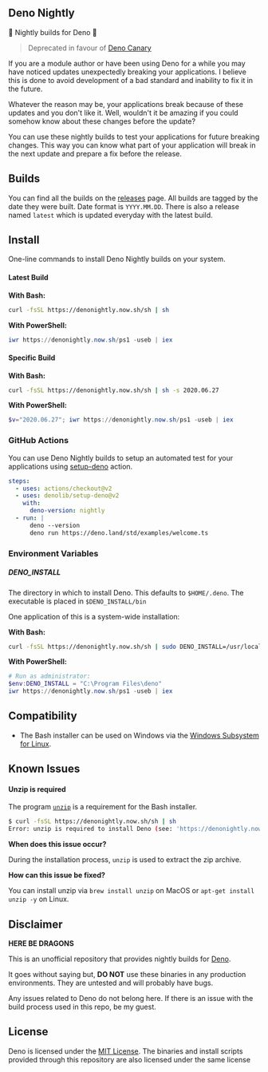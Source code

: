 ## Deno Nightly

🌙 Nightly builds for Deno 🦕

> Deprecated in favour of [Deno Canary](https://deno.land/manual@v1.11.0/contributing/release_schedule#canary-channel)

If you are a module author or have been using Deno for a while you may have noticed updates unexpectedly breaking your applications. I believe this is done to avoid development of a bad standard and inability to fix it in the future.

Whatever the reason may be, your applications break because of these updates and you don't like it. Well, wouldn't it be amazing if you could somehow know about these changes before the update?

You can use these nightly builds to test your applications for future breaking changes. This way you can know what part of your application will break in the next update and prepare a fix before the release.

## Builds

You can find all the builds on the [releases](https://github.com/maximousblk/deno_nightly/releases) page. All builds are tagged by the date they were built. Date format is `YYYY.MM.DD`. There is also a release named `latest` which is updated everyday with the latest build.

## Install

One-line commands to install Deno Nightly builds on your system.

#### Latest Build

**With Bash:**

```sh
curl -fsSL https://denonightly.now.sh/sh | sh
```

**With PowerShell:**

```powershell
iwr https://denonightly.now.sh/ps1 -useb | iex
```

#### Specific Build

**With Bash:**

```sh
curl -fsSL https://denonightly.now.sh/sh | sh -s 2020.06.27
```

**With PowerShell:**

```powershell
$v="2020.06.27"; iwr https://denonightly.now.sh/ps1 -useb | iex
```

### GitHub Actions

You can use Deno Nightly builds to setup an automated test for your applications using [setup-deno](https://github.com/denolib/setup-deno) action.

```yml
steps:
  - uses: actions/checkout@v2
  - uses: denolib/setup-deno@v2
    with:
      deno-version: nightly
  - run: |
      deno --version
      deno run https://deno.land/std/examples/welcome.ts
```

### Environment Variables

##### DENO_INSTALL

The directory in which to install Deno. This defaults to `$HOME/.deno`. The executable is placed in `$DENO_INSTALL/bin`

One application of this is a system-wide installation:

**With Bash:**

```sh
curl -fsSL https://denonightly.now.sh/sh | sudo DENO_INSTALL=/usr/local sh
```

**With PowerShell:**

```powershell
# Run as administrator:
$env:DENO_INSTALL = "C:\Program Files\deno"
iwr https://denonightly.now.sh/ps1 -useb | iex
```

## Compatibility

- The Bash installer can be used on Windows via the [Windows Subsystem for Linux](https://docs.microsoft.com/en-us/windows/wsl/about).

## Known Issues

#### Unzip is required

The program [`unzip`](https://linux.die.net/man/1/unzip) is a requirement for the Bash installer.

```sh
$ curl -fsSL https://denonightly.now.sh/sh | sh
Error: unzip is required to install Deno (see: 'https://denonightly.now.sh/#/?id=unzip-is-required').
```

**When does this issue occur?**

During the installation process, `unzip` is used to extract the zip archive.

**How can this issue be fixed?**

You can install unzip via `brew install unzip` on MacOS or `apt-get install unzip -y` on Linux.

## Disclaimer

**HERE BE DRAGONS**

This is an unofficial repository that provides nightly builds for [Deno](https://deno.land/).

It goes without saying but, **DO NOT** use these binaries in any production environments. They are untested and will probably have bugs.

Any issues related to Deno do not belong here. If there is an issue with the build process used in this repo, be my guest.

## License

Deno is licensed under the [MIT License](https://github.com/denoland/deno/blob/master/LICENSE). The binaries and install scripts provided through this repository are also licensed under the same license
